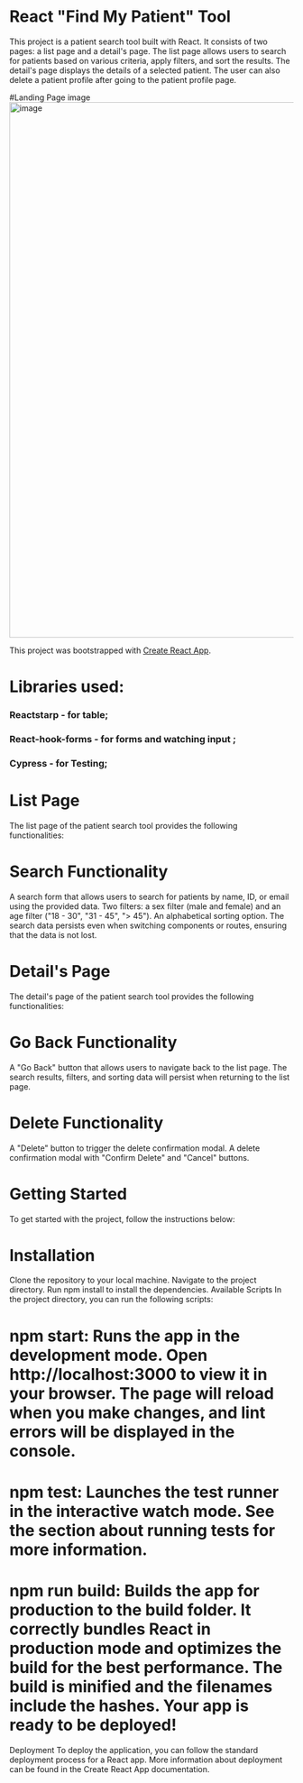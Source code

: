 # React "Find My Patient" Tool
This project is a patient search tool built with React. It consists of two pages: a list page and a detail's page. The list page allows users to search for patients based on various criteria, apply filters, and sort the results. The detail's page displays the details of a selected patient.
The user can also delete a patient profile after going to the patient profile page.

#Landing Page image
<img width="950" alt="image" src="https://github.com/shreyaPandey-Dev/Find-my-Patient/assets/27900627/8f90969d-ea9c-4232-8e37-64659dce5a42">

This project was bootstrapped with [Create React App](https://github.com/facebook/create-react-app).

# Libraries used: 
### Reactstarp - for table; 
### React-hook-forms - for forms and watching input ; 
### Cypress - for Testing;


# List Page
The list page of the patient search tool provides the following functionalities:

# Search Functionality
A search form that allows users to search for patients by name, ID, or email using the provided data.
Two filters: a sex filter (male and female) and an age filter ("18 - 30", "31 - 45", "> 45").
An alphabetical sorting option.
The search data persists even when switching components or routes, ensuring that the data is not lost.

# Detail's Page
The detail's page of the patient search tool provides the following functionalities:

# Go Back Functionality
A "Go Back" button that allows users to navigate back to the list page.
The search results, filters, and sorting data will persist when returning to the list page.
# Delete Functionality
A "Delete" button to trigger the delete confirmation modal.
A delete confirmation modal with "Confirm Delete" and "Cancel" buttons.

# Getting Started
To get started with the project, follow the instructions below:

# Installation
Clone the repository to your local machine.
Navigate to the project directory.
Run npm install to install the dependencies.
Available Scripts
In the project directory, you can run the following scripts:

# npm start: Runs the app in the development mode. Open http://localhost:3000 to view it in your browser. The page will reload when you make changes, and lint errors will be displayed in the console.
# npm test: Launches the test runner in the interactive watch mode. See the section about running tests for more information.
# npm run build: Builds the app for production to the build folder. It correctly bundles React in production mode and optimizes the build for the best performance. The build is minified and the filenames include the hashes. Your app is ready to be deployed!
Deployment
To deploy the application, you can follow the standard deployment process for a React app. More information about deployment can be found in the Create React App documentation.




